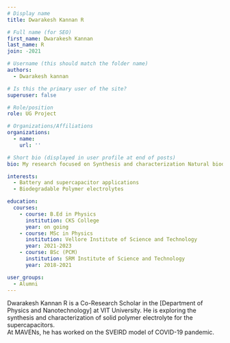 ```yaml
---
# Display name
title: Dwarakesh Kannan R

# Full name (for SEO)
first_name: Dwarakesh Kannan
last_name: R
join: -2021

# Username (this should match the folder name)
authors:
  - Dwarakesh kannan

# Is this the primary user of the site?
superuser: false

# Role/position
role: UG Project

# Organizations/Affiliations
organizations:
  - name:
    url: ''

# Short bio (displayed in user profile at end of posts)
bio: My research focused on Synthesis and characterization Natural biodegradable polymer electrolyte

interests:
  - Battery and supercapacitor applications
  - Biodegradable Polymer electrolytes

education:
  courses:
    - course: B.Ed in Physics
      institution: CKS College
      year: on going
    - course: MSc in Physics
      institution: Vellore Institute of Science and Technology
      year: 2021-2023
    - course: BSc (PCM)
      institution: SRM Institute of Science and Technology
      year: 2018-2021

user_groups:
  - Alumni
---
```

Dwarakesh Kannan R is a Co-Research Scholar in the [Department of Physics and Nanotechnology] at
VIT University. He is exploring the synthesis and characterization of solid polymer electrolyte
for the supercapacitors.
<br>
At MAVENs, he has worked on the SVEIRD model of COVID-19 pandemic.

